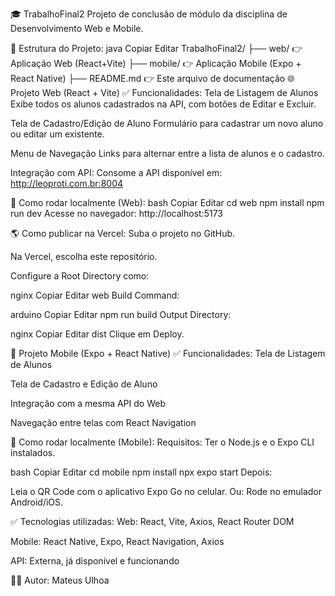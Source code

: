 🎓 TrabalhoFinal2
Projeto de conclusão de módulo da disciplina de Desenvolvimento Web e Mobile.

📌 Estrutura do Projeto:
java
Copiar
Editar
TrabalhoFinal2/
├── web/ 👉 Aplicação Web (React+Vite)
├── mobile/ 👉 Aplicação Mobile (Expo + React Native)
├── README.md 👉 Este arquivo de documentação
🌐 Projeto Web (React + Vite)
✅ Funcionalidades:
Tela de Listagem de Alunos
Exibe todos os alunos cadastrados na API, com botões de Editar e Excluir.

Tela de Cadastro/Edição de Aluno
Formulário para cadastrar um novo aluno ou editar um existente.

Menu de Navegação
Links para alternar entre a lista de alunos e o cadastro.

Integração com API:
Consome a API disponível em:
http://leoproti.com.br:8004

🚀 Como rodar localmente (Web):
bash
Copiar
Editar
cd web
npm install
npm run dev
Acesse no navegador:
http://localhost:5173

🌎 Como publicar na Vercel:
Suba o projeto no GitHub.

Na Vercel, escolha este repositório.

Configure a Root Directory como:

nginx
Copiar
Editar
web
Build Command:

arduino
Copiar
Editar
npm run build
Output Directory:

nginx
Copiar
Editar
dist
Clique em Deploy.

📱 Projeto Mobile (Expo + React Native)
✅ Funcionalidades:
Tela de Listagem de Alunos

Tela de Cadastro e Edição de Aluno

Integração com a mesma API do Web

Navegação entre telas com React Navigation

🚀 Como rodar localmente (Mobile):
Requisitos: Ter o Node.js e o Expo CLI instalados.

bash
Copiar
Editar
cd mobile
npm install
npx expo start
Depois:

Leia o QR Code com o aplicativo Expo Go no celular.
Ou: Rode no emulador Android/iOS.

✅ Tecnologias utilizadas:
Web: React, Vite, Axios, React Router DOM

Mobile: React Native, Expo, React Navigation, Axios

API: Externa, já disponível e funcionando

👨‍💻 Autor:
Mateus Ulhoa

